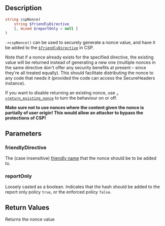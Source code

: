 ## Description
```php
string cspNonce(
    string $friendlyDirective
    [, mixed $reportOnly = null ]
)
```

`->cspNonce()` can be used to securely generate a nonce value, and have it be added to the [`$friendlyDirective`](#friendlyDirective) in CSP.

Note that if a nonce already exists for the specified directive, the existing value will be returned instead of generating a new one (multiple nonces in the same directive don't offer any security benefits at present – since they're all treated equally). This should facilitate distributing the nonce to any code that needs it (provided the code can access the SecureHeaders instance).

If you want to disable returning an existing nonce, use [`->return_existing_nonce`](return_existing_nonce) to turn the behaviour on or off.

**Make sure not to use nonces where the content given the nonce is partially of user origin! This would allow an attacker to bypass the protections of CSP!**

## Parameters
### friendlyDirective
The (case insensitive) [friendly name](friendly_directives_and_sources#directives) that the nonce should be to be added to.

### reportOnly
Loosely casted as a boolean. Indicates that the hash should be added to the report only policy `true`, or the enforced policy `false`.

## Return Values
Returns the nonce value